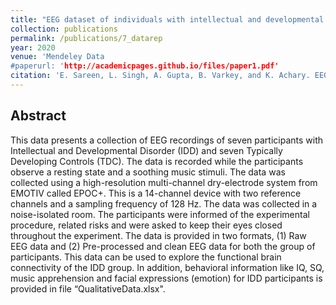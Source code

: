```yaml
---
title: "EEG dataset of individuals with intellectual and developmental disorder and healthy controls under rest and music stimuli"
collection: publications
permalink: /publications/7_datarep
year: 2020
venue: 'Mendeley Data
#paperurl: 'http://academicpages.github.io/files/paper1.pdf'
citation: 'E. Sareen, L. Singh, A. Gupta, B. Varkey, and K. Achary. EEG dataset of individuals with intellectual and developmental disorder and healthy controls while observing rest and musical stimulus (dataset). 2020, <i>Mendeley Data</i>, doi: http://dx.doi.org/10.17632/fshy54ypyh.2.'
---
```


## Abstract
This data presents a collection of EEG recordings of seven participants with Intellectual and Developmental Disorder (IDD) and seven Typically Developing Controls (TDC). The data is recorded while the participants observe a resting state and a soothing music stimuli. The data was collected using a high-resolution multi-channel dry-electrode system from EMOTIV called EPOC+. This is a 14-channel device with two reference channels and a sampling frequency of 128 Hz. The data was collected in a noise-isolated room. The participants were informed of the experimental procedure, related risks and were asked to keep their eyes closed throughout the experiment. The data is provided in two formats, (1) Raw EEG data and (2) Pre-processed and clean EEG data for both the group of participants. This data can be used to explore the functional brain connectivity of the IDD group. In addition, behavioral information like IQ, SQ, music apprehension and facial expressions (emotion) for IDD participants is provided in file “QualitativeData.xlsx".
